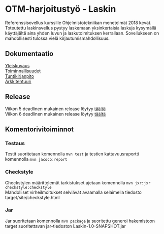 ﻿# OTM-harjoitustyö - Laskin

Referenssisovellus kurssille Ohjelmistotekniikan menetelmät 2018 kevät. Toteutettu laskinsvellus pystyy laskemaan yksinkertaisia laskuja kysymällä käyttäjältä aina yhden luvun ja laskutoimituksen kerrallaan. Sovellukseen on mahdollisesti tulossa vielä kirjautumismahdollisuus.

## Dokumentaatio
[Yleiskuvaus](https://github.com/tviivi/otm-harjoitustyo/blob/master/dokumentointi/yleiskuvaus.md) <br />
[Toiminnallisuudet](https://github.com/tviivi/otm-harjoitustyo/blob/master/dokumentointi/toiminnallisuudet.md) <br />
[Tuntikirjanpito](https://github.com/tviivi/otm-harjoitustyo/blob/master/dokumentointi/tuntikirjanpito.md) <br />
[Arkkitehtuuri](https://github.com/tviivi/otm-harjoitustyo/blob/master/dokumentointi/arkkitehtuuri.md) <br />

## Release
Viikon 5 deadlinen mukainen release löytyy [täältä](https://github.com/tviivi/otm-harjoitustyo/releases/tag/viikko5) <br />
Viikon 6 deadlinen mukainen release löytyy [täältä](https://github.com/tviivi/otm-harjoitustyo/releases/tag/viikko6)

## Komentorivitoiminnot
### Testaus
Testit suoritetaan komennolla `mvn test`
ja testien kattavuusraportti komennolla `mvn jacoco:report`

### Checkstyle
Checkstylen määrittelemät tarkistukset ajetaan komennolla `mvn jxr:jxr checkstyle:checkstyle` <br />
Mahdolliset virheilmoitukset selviävät avaamalla selaimella tiedosto target/site/checkstyle.html

### Jar
Jar suoritetaan komennolla `mvn package` ja suoritettu generoi hakemistoon target suoritettavan jar-tiedoston Laskin-1.0-SNAPSHOT.jar